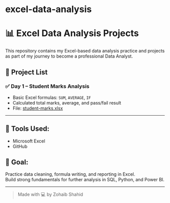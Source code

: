 # excel-data-analysis
# 📊 Excel Data Analysis Projects

This repository contains my Excel-based data analysis practice and projects as part of my journey to become a professional Data Analyst.

## 📁 Project List

### ✅ Day 1 – Student Marks Analysis
- Basic Excel formulas: `SUM`, `AVERAGE`,  `IF`
- Calculated total marks, average, and pass/fail result
- File: [student-marks.xlsx](student-marks.xlsx.xlsx)

---

## 🧰 Tools Used:
- Microsoft Excel
- GitHub

## 🎯 Goal:
Practice data cleaning, formula writing, and reporting in Excel.  
Build strong fundamentals for further analysis in SQL, Python, and Power BI.

---

> Made with 💻 by Zohaib Shahid

